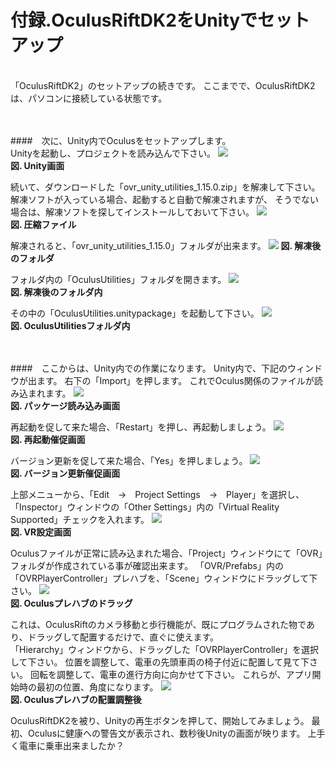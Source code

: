 # 付録.OculusRiftDK2をUnityでセットアップ
<br>
「OculusRiftDK2」のセットアップの続きです。 
ここまでで、OculusRiftDK2は、パソコンに接続している状態です。
<br>
<br>
<br>



####　次に、Unity内でOculusをセットアップします。 
<br>
Unityを起動し、プロジェクトを読み込んで下さい。
![](/Graphics/Oculus_Rift_DK2/Setup_For_Unity/1.jpg)  
**図. Unity画面**
<br>


続いて、ダウンロードした「ovr_unity_utilities_1.15.0.zip」を解凍して下さい。
解凍ソフトが入っている場合、起動すると自動で解凍されますが、
そうでない場合は、解凍ソフトを探してインストールしておいて下さい。
![](/Graphics/Oculus_Rift_DK2/Setup_For_Unity/2.jpg)  
**図. 圧縮ファイル**
<br>


解凍されると、「ovr_unity_utilities_1.15.0」フォルダが出来ます。
![](/Graphics/Oculus_Rift_DK2/Setup_For_Unity/3.jpg) 
**図. 解凍後のフォルダ**
<br>


フォルダ内の「OculusUtilities」フォルダを開きます。
![](/Graphics/Oculus_Rift_DK2/Setup_For_Unity/4.jpg)  
**図. 解凍後のフォルダ内**
<br>


その中の「OculusUtilities.unitypackage」を起動して下さい。
![](/Graphics/Oculus_Rift_DK2/Setup_For_Unity/5.jpg)  
**図. OculusUtilitiesフォルダ内**
<br>
<br>
<br>



####　ここからは、Unity内での作業になります。
Unity内で、下記のウィンドウが出ます。
右下の「Import」を押します。
これでOculus関係のファイルが読み込まれます。
![](/Graphics/Oculus_Rift_DK2/Setup_For_Unity/6.jpg)  
**図. パッケージ読み込み画面**
<br>


再起動を促して来た場合、「Restart」を押し、再起動しましょう。
![](/Graphics/Oculus_Rift_DK2/Setup_For_Unity/7.jpg)  
**図. 再起動催促画面**
<br>


バージョン更新を促して来た場合、「Yes」を押しましょう。
![](/Graphics/Oculus_Rift_DK2/Setup_For_Unity/8.jpg)  
**図. バージョン更新催促画面**
<br>


上部メニューから、「Edit　→　Project Settings　→　Player」を選択し、
「Inspector」ウィンドウの「Other Settings」内の「Virtual Reality Supported」チェックを入れます。
![](/Graphics/Oculus_Rift_DK2/Setup_For_Unity/9.jpg)  
**図. VR設定画面**
<br>


Oculusファイルが正常に読み込まれた場合、「Project」ウィンドウにて「OVR」フォルダが作成されている事が確認出来ます。
「OVR/Prefabs」内の「OVRPlayerController」プレハブを、「Scene」ウィンドウにドラッグして下さい。
![](/Graphics/Oculus_Rift_DK2/Setup_For_Unity/10.jpg)  
**図. Oculusプレハブのドラッグ**
<br>


これは、OculusRiftのカメラ移動と歩行機能が、既にプログラムされた物であり、ドラッグして配置するだけで、直ぐに使えます。
<br>
「Hierarchy」ウィンドウから、ドラッグした「OVRPlayerController」を選択して下さい。
位置を調整して、電車の先頭車両の椅子付近に配置して見て下さい。
回転を調整して、電車の進行方向に向かせて下さい。
これらが、アプリ開始時の最初の位置、角度になります。
![](/Graphics/Oculus_Rift_DK2/Setup_For_Unity/11.jpg)  
**図. Oculusプレハブの配置調整後**
<br>


OculusRiftDK2を被り、Unityの再生ボタンを押して、開始してみましょう。
最初、Oculusに健康への警告文が表示され、数秒後Unityの画面が映ります。
上手く電車に乗車出来ましたか？


